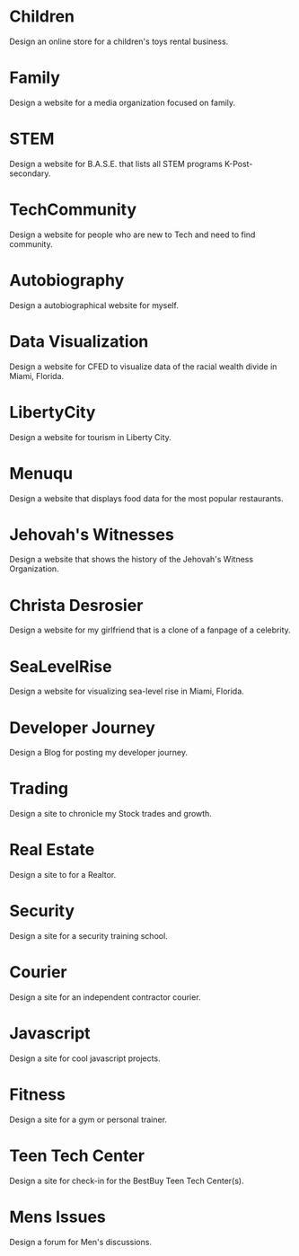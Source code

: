 # Children
Design an online store for a children's toys rental business.

# Family
Design a website for a media organization focused on family.

# STEM
Design a website for B.A.S.E. that lists all STEM programs K-Post-secondary.

# TechCommunity
Design a website for people who are new to Tech and need to find community.

# Autobiography
Design a autobiographical website for myself.

# Data Visualization
Design a website for CFED to visualize data of the racial wealth divide in Miami, Florida.

# LibertyCity
Design a website for tourism in Liberty City.

# Menuqu
Design a website that displays food data for the most popular restaurants.

# Jehovah's Witnesses
Design a website that shows the history of the Jehovah's Witness Organization.

# Christa Desrosier
Design a website for my girlfriend that is a clone of a fanpage of a celebrity.

# SeaLevelRise
Design a website for visualizing sea-level rise in Miami, Florida.

# Developer Journey
Design a Blog for posting my developer journey.

# Trading
Design a site to chronicle my Stock trades and growth.

# Real Estate
Design a site to for a Realtor.

# Security
Design a site for a security training school.

# Courier
Design a site for an independent contractor courier.

# Javascript
Design a site for cool javascript projects.

# Fitness 
Design a site for a gym or personal trainer.

# Teen Tech Center
Design a site for check-in for the BestBuy Teen Tech Center(s).

# Mens Issues
Design a forum for Men's discussions.
